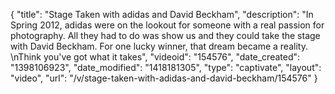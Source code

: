 {
    "title": "Stage Taken with adidas and David Beckham",
    "description": "In Spring 2012, adidas were on the lookout for someone with a real passion for photography. All they had to do was show us and they could take the stage with David Beckham. For one lucky winner, that dream became a reality. \nThink you've got what it takes",
    "videoid": "154576",
    "date_created": "1398106923",
    "date_modified": "1418181305",
    "type": "captivate",
    "layout": "video",
    "url": "\/v\/stage-taken-with-adidas-and-david-beckham\/154576"
}